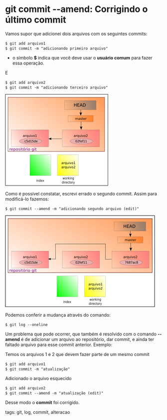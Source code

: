 # git commit --amend: Corrigindo o último commit

Vamos supor que adicionei dois arquivos com os seguintes commits:

```
$ git add arquivo1
$ git commit -m "adicionando primeiro arquivo"
```

- o símbolo **$** indica que você deve usar o **usuário comum** para fazer essa operação.

E

```
$ git add arquivo2
$ git commit -m "adicionando terceiro arquivo"
```

![commit errado](img/p0005-0.png)

Como é possível constatar, escrevi errado o segundo commit. Assim para modificá-lo fazemos:

```
$ git commit --amend -m "adicionando segundo arquivo (edit)"
```

![commit corrigido](img/p0005-1.png)

Podemos conferir a mudança através do comando:

```
$ git log --oneline
```

Um problema que pode ocorrer, que também é resolvido com o comando **--amend** é de adicionar um arquivo ao repositório, dar commit, e ainda ter faltado arquivo para esse commit anterior. Exemplo:

Temos os arquivos 1 e 2 que devem fazer parte de um mesmo commit

```
$ git add arquivo1
$ git commit -m "atualização"
```

Adicionado o arquivo esquecido

```
$ git add arquivo2
$ git commit --amend -m "atualização (edit)"
```

Desse modo o **commit** foi corrigido.

tags: git, log, commit, alteracao
